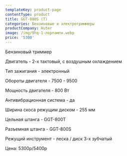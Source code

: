 ```yaml
---
templateKey: product-page
contentType: product
title: GGT-800S (T)
categories: Бензиновые и электротриммеры
productCompany: Huter
image: /img/9hq-1-лорпампн.webp
price: '5300'
---
```

Бензиновый триммер

Двигатель - 2-х тактовый, с воздушным охлаждением

Тип зажигания - электронный

Обороты двигателя - 7500 - 9500

Мощность двигателя - 800 Вт

Антивибрационная система - да

Ширина скоса режущим диском - 255 мм

Цельная штанга - GGT-800T

Разъемная штанга - GGT-800S

Режущий инструмент - леска / диск 3-х зубчатый

Цена: 5300р/5400р
